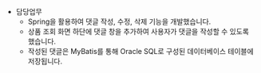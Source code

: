 - 담당업무
  - Spring을 활용하여 댓글 작성, 수정, 삭제 기능을 개발했습니다.
  - 상품 조회 화면 하단에 댓글 창을 추가하여 사용자가 댓글을 작성할 수 있도록 했습니다.
  - 작성된 댓글은 MyBatis를 통해 Oracle SQL로 구성된 데이터베이스 테이블에 저장됩니다.